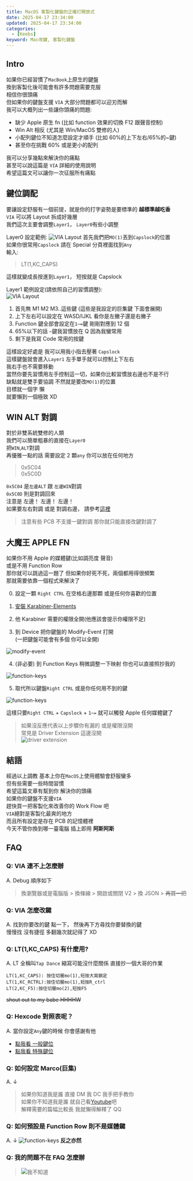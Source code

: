 ```yaml
---
title: MacOS 客製化鍵盤的正確打開放式
date: 2025-04-17 23:34:00
updated: 2025-04-17 23:34:00
categories:
  - [Keebs]
keyword: Mac改鍵, 客製化鍵盤
---
```


## Intro

如果你已經習慣了`MacBook`上原生的鍵盤  
換到客製化後可能會有許多問題需要克服  
相信你很頭痛  
但如果你的鍵盤支援 `VIA` 大部分問題都可以迎刃而解  
我可以大概列出一些讓你頭痛的問題:

<!-- more -->

- 缺少 Apple 原生 fn (比如 function 效果的切換 F12 跟聲音控制)
- Win Alt 相反 (尤其是 Win/MacOS 雙修的人)
- 小配列鍵位不知道怎麼設定才順手 (比如 60%的上下左右/65%的~鍵)
- 甚至你在挑戰 60% 或是更小的配列

我可以分享幾點來解決你的痛點  
甚至可以說這篇是 `VIA` 詳細的使用說明  
希望這篇文可以讓你一次征服所有痛點

## 鍵位調配

要讓設定舒服有一個前提，就是你的打字姿勢是要標準的 **越標準越吃香**  
`VIA` 可以將 Layout 拆成好幾層  
我們這次主要會調整`Layer1`， `Layer0`有些小調整

Layer0 設定範例:
![VIA Layout](../assets/macos-with-custom-keyboard/1.png)
首先我們把`MO(1)`丟到`Capslock`的位置  
如果你很常用`Capslock`
請在 Special 分頁裡面找到`Any`  
輸入:

> LT(1,KC_CAPS)

這樣就變成長按進到`Layer1`， 短按就是 Capslock

Layer1 範例設定(請依照自己的習慣調整):  
![VIA Layout](../assets/macos-with-custom-keyboard/2.png)

1. 首先無 M1 M2 M3..這些鍵 (這些是我設定的巨集鍵 下面會展開)
2. 上下左右可以設定在 WASD/IJKL 看你是左撇子還是右撇子
3. Function 鍵全部會設定在`1~=`鍵 剛剛對應到 12 個
4. 65%以下的話 `~`鍵我習慣放在 Q 因為我蠻常用
5. 剩下是我寫 Code 常用的按鍵

這樣設定好處是 我可以用我小指去壓著 `Capslock`  
這樣鍵盤就會進入`Layer1` 左手單手就可以控制上下左右  
我右手也不需要移動  
當然你要先習慣用左手控制這一切，如果你比較習慣放右邊也不是不行  
缺點就是雙手要協調 不然就是要改`MO(1)`的位置  
目標就一個字 懶  
就要懶到一個極致 XD

## WIN ALT 對調

對於非雙系統雙修的人類  
我們可以簡單粗暴的直接在`Layer0`  
把`WIN`,`ALT`對調  
再優雅一點的話 需要設定 2 顆`any` 你可以放在任何地方

> 0x5C04  
> 0x5C0D

`0x5C04` 是`左邊ALT` 跟 `左邊WIN`對調  
`0x5C0D` 則是對調回來  
注意是 左邊！ 左邊！ 左邊！  
如果要左右對調 或是 對調右邊， 請參考[這裡](https://github.com/qmk/libqmk/blob/master/include/qmk/keycodes/quantum.h)

> 注意有些 PCB 不支援一鍵對調 那你就只能直接改鍵對調了

## 大魔王 APPLE FN

如果你不用 Apple 的媒體鍵(比如調亮度 聲音)  
或是不用 Function Row  
那你就可以跳過這一題了
但如果你好死不死，兩個都用得很頻繁  
那就需要依靠一個程式來解決了

0. 設定一顆 `Right CTRL` 在空格右邊那顆 或是任何你喜歡的位置
1. [安裝 Karabiner-Elements](https://karabiner-elements.pqrs.org/)
2. 他 Karabiner 需要的權限全開(他應該會提示你權限不足)

3. 到 Device 把你鍵盤的 Modify-Event 打開  
   (一把鍵盤可能會有多個 你可以全開)

![modify-event](../assets/macos-with-custom-keyboard/4.png)

4. (非必要) 到 Function Keys 稍微調整一下映射 你也可以直接照抄我的

![function-keys](../assets/macos-with-custom-keyboard/5.png)

5. 取代所以鍵盤`Right CTRL` 或是你任何用不到的鍵

![function-keys](../assets/macos-with-custom-keyboard/6.png)

這樣只要`Right CTRL` + `Capslock` + `1~=` 就可以觸發 Apple 任何媒體鍵了

> 如果沒反應代表以上步驟你有漏的 或是權限沒開  
> 常見是 Driver Extension 這邊沒開  
> ![driver extension](../assets/macos-with-custom-keyboard/7.png)

## 結語

經過以上調教 基本上你在`MacOS`上使用體驗會舒服蠻多  
但有些需要一些時間習慣  
希望這篇文章有幫到你 解決你的頭痛  
如果你的鍵盤不支援`VIA`  
趕快買一把客製化來改善你的 Work Flow 吧  
`VIA`絕對是客製化最爽的地方  
而且所有設定是存在 PCB 的記憶體裡  
今天不管你換到哪一臺電腦 插上即用 **阿斯阿斯**

## FAQ

### Q: VIA 連不上怎麼辦

A. Debug 順序如下

> 換瀏覽器或是電腦版 > 換條線 > 開啟或關閉 V2 > 換 JSON > ~~再買一把~~

### Q: VIA 怎麼改鍵

A. 找到你要改的鍵 點一下， 然後再下方尋找你要替換的鍵  
慢慢找 沒有捷徑 多翻幾次就記得了 XD

### Q: LT(1,KC_CAPS) 有什麼用?

A. LT 全稱叫`Tap Dance` 縮寫可能沒什麼關係
直接抄一個大哥的作業

```
LT(1,KC_CAPS): 按住切層mo(1),短按大寫鎖定
LT(1,KC_RCTRL):按住切層mo(1),短按R_ctrl
LT(2,KC_F5):按住切層mo(2),短按F5
```

~~shout out to my babe HHHHW~~

### Q: Hexcode 對照表呢？

A.
當你設定`Any`鍵的時候 你會感謝有他

- [點我看 一般鍵位](https://github.com/qmk/libqmk/blob/master/include/qmk/keycodes/basic.h)
- [點我看 特殊鍵位](https://github.com/qmk/libqmk/blob/master/include/qmk/keycodes/quantum.h)

### Q: 如何設定 Marco(巨集)

A. ↓

> 如果你知道我是誰 直接 DM 我 DC 我手把手教你  
> 如果你不知道我是誰 就自己看[Youtube](https://www.youtube.com/watch?v=aKQH09xxWEU)吧  
> 解釋需要的篇幅比較長 我就懶得解釋了 QQ

### Q: 如何預設是 Function Row 則不是媒體鍵

A. ↓
![function-keys](../assets/macos-with-custom-keyboard/3.png)
**反之亦然**

### Q: 我的問題不在 FAQ 怎麼辦

> ![我不知道](https://truth.bahamut.com.tw/s01/202009/9e28a95a8967a458c273b93aca873b93.GIF)
